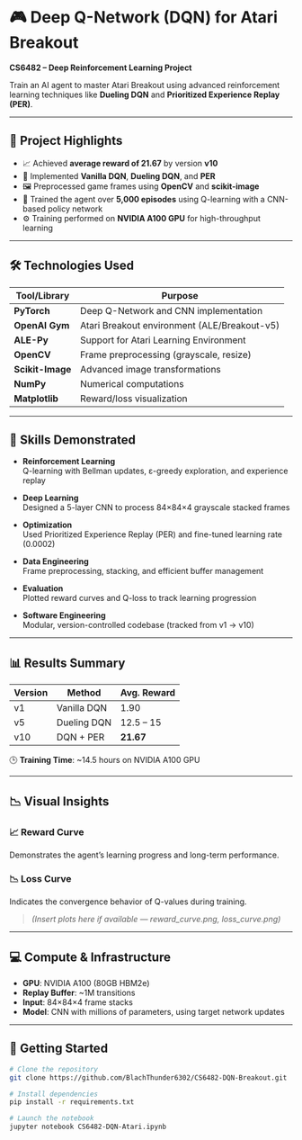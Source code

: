 # 🎮 Deep Q-Network (DQN) for Atari Breakout  
**CS6482 – Deep Reinforcement Learning Project**

Train an AI agent to master Atari Breakout using advanced reinforcement learning techniques like **Dueling DQN** and **Prioritized Experience Replay (PER)**.

---

## 🚀 Project Highlights

- 📈 Achieved **average reward of 21.67** by version **v10**
- 🧠 Implemented **Vanilla DQN**, **Dueling DQN**, and **PER**
- 🖼️ Preprocessed game frames using **OpenCV** and **scikit-image**
- 🧪 Trained the agent over **5,000 episodes** using Q-learning with a CNN-based policy network
- ⚙️ Training performed on **NVIDIA A100 GPU** for high-throughput learning

---

## 🛠️ Technologies Used

| Tool/Library     | Purpose                                       |
|------------------|-----------------------------------------------|
| **PyTorch**       | Deep Q-Network and CNN implementation         |
| **OpenAI Gym**    | Atari Breakout environment (ALE/Breakout-v5) |
| **ALE-Py**        | Support for Atari Learning Environment        |
| **OpenCV**        | Frame preprocessing (grayscale, resize)      |
| **Scikit-Image**  | Advanced image transformations                |
| **NumPy**         | Numerical computations                        |
| **Matplotlib**    | Reward/loss visualization                     |

---

## 🧠 Skills Demonstrated

- **Reinforcement Learning**  
  Q-learning with Bellman updates, ε-greedy exploration, and experience replay

- **Deep Learning**  
  Designed a 5-layer CNN to process 84×84×4 grayscale stacked frames

- **Optimization**  
  Used Prioritized Experience Replay (PER) and fine-tuned learning rate (0.0002)

- **Data Engineering**  
  Frame preprocessing, stacking, and efficient buffer management

- **Evaluation**  
  Plotted reward curves and Q-loss to track learning progression

- **Software Engineering**  
  Modular, version-controlled codebase (tracked from v1 → v10)

---

## 📊 Results Summary

| Version | Method         | Avg. Reward |
|---------|----------------|-------------|
| v1      | Vanilla DQN    | 1.90        |
| v5      | Dueling DQN    | 12.5 – 15   |
| v10     | DQN + PER      | **21.67**   |

🕒 **Training Time**: ~14.5 hours on NVIDIA A100 GPU

---

## 📉 Visual Insights

### 📈 Reward Curve  
Demonstrates the agent’s learning progress and long-term performance.

### 📉 Loss Curve  
Indicates the convergence behavior of Q-values during training.

> _(Insert plots here if available — reward_curve.png, loss_curve.png)_

---

## 💻 Compute & Infrastructure

- **GPU**: NVIDIA A100 (80GB HBM2e)
- **Replay Buffer**: ~1M transitions
- **Input**: 84×84×4 frame stacks
- **Model**: CNN with millions of parameters, using target network updates

---

## 🔧 Getting Started

```bash
# Clone the repository
git clone https://github.com/BlachThunder6302/CS6482-DQN-Breakout.git

# Install dependencies
pip install -r requirements.txt

# Launch the notebook
jupyter notebook CS6482-DQN-Atari.ipynb
